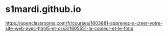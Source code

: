 # s1mardi.github.io
https://openclassrooms.com/fr/courses/1603881-apprenez-a-creer-votre-site-web-avec-html5-et-css3/1605551-la-couleur-et-le-fond
